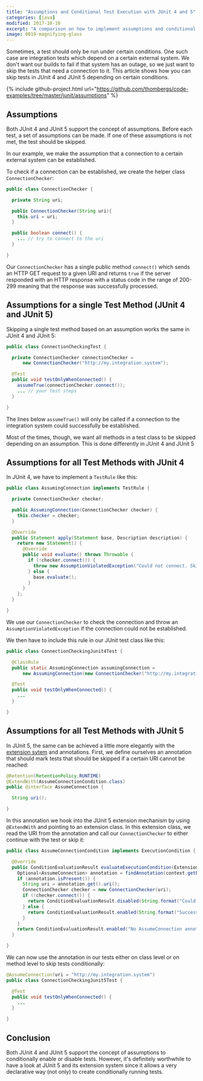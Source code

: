 ```yaml
---
title: "Assumptions and Conditional Test Execution with JUnit 4 and 5"
categories: [java]
modified: 2017-10-10
excerpt: "A comparison on how to implement assumptions and conditional test execution between JUnit 4 and 5."
image: 0019-magnifying-glass
---
```




Sometimes, a test should only be run under certain conditions. One such case
are integration tests which depend on a certain external system. We don't want
our builds to fail if that system has an outage, so we just want to skip 
the tests that need a connection to it. This article shows how
you can skip tests in JUnit 4 and JUnit 5 depending on certain conditions.

{% include github-project.html url="https://github.com/thombergs/code-examples/tree/master/junit/assumptions" %}

## Assumptions
Both JUnit 4 and JUnit 5 support the concept of assumptions. Before each test,
a set of assumptions can be made. If one of these assumptions is not met,
the test should be skipped.  

In our example, we make the assumption that a connection to a certain external
system can be established.

To check if a connection can be established, we create the helper class
`ConnectionChecker`:

```java
public class ConnectionChecker {

  private String uri;

  public ConnectionChecker(String uri){
    this.uri = uri;
  }

  public boolean connect() {
    ... // try to connect to the uri 
  }

}
```

Our `ConnectionChecker` has a single public method `connect()` which
sends an HTTP GET request to a given URI and returns `true` if the server responded
with an HTTP response with a status code in the range of 200-299 meaning that
the response was successfully processed. 
 
## Assumptions for a single Test Method (JUnit 4 and JUnit 5)

Skipping a single test method based on an assumption works the same in JUnit 4
and JUnit 5:

```java
public class ConnectionCheckingTest {

  private ConnectionChecker connectionChecker = 
      new ConnectionChecker("http://my.integration.system");

  @Test
  public void testOnlyWhenConnected() {
    assumeTrue(connectionChecker.connect());
    ... // your test steps
  }

}
``` 

The lines below `assumeTrue()` will only be called if a connection to the integration
system could successfully be established.

Most of the times, though, we want all methods in a test class to be skipped
depending on an assumption. This is done differently in JUnit 4 and JUnit 5

## Assumptions for all Test Methods with JUnit 4

In JUnit 4, we have to implement a `TestRule` like this:

```java
public class AssumingConnection implements TestRule {

  private ConnectionChecker checker;

  public AssumingConnection(ConnectionChecker checker) {
    this.checker = checker;
  }

  @Override
  public Statement apply(Statement base, Description description) {
    return new Statement() {
      @Override
      public void evaluate() throws Throwable {
        if (!checker.connect()) {
          throw new AssumptionViolatedException("Could not connect. Skipping test!");
        } else {
          base.evaluate();
        }
      }
    };
  }

}
```
We use our `ConnectionChecker` to check the connection and throw an 
`AssumptionViolatedException` if the connection could not be established.

We then have to include this rule in our JUnit test class like this:

```java
public class ConnectionCheckingJunit4Test {

  @ClassRule
  public static AssumingConnection assumingConnection = 
      new AssumingConnection(new ConnectionChecker("http://my.integration.system"));

  @Test
  public void testOnlyWhenConnected() {
    ...
  }

}
```

## Assumptions for all Test Methods with JUnit 5

In JUnit 5, the same can be achieved a little more elegantly with the [extension sytem](http://junit.org/junit5/docs/current/user-guide/#extensions-registration)
and annotations. First, we define ourselves an annotation that should mark tests
that should be skipped if a certain URI cannot be reached:

```java
@Retention(RetentionPolicy.RUNTIME)
@ExtendWith(AssumeConnectionCondition.class)
public @interface AssumeConnection {

  String uri();

}
```

In this annotation we hook into the JUnit 5 extension mechanism by using `@ExtendWith`
and pointing to an extension class. In this extension class, we read the
URI from the annotation and call our `ConnectionChecker` to either continue
with the test or skip it:

```java
public class AssumeConnectionCondition implements ExecutionCondition {

  @Override
  public ConditionEvaluationResult evaluateExecutionCondition(ExtensionContext context) {
    Optional<AssumeConnection> annotation = findAnnotation(context.getElement(), AssumeConnection.class);
    if (annotation.isPresent()) {
      String uri = annotation.get().uri();
      ConnectionChecker checker = new ConnectionChecker(uri);
      if (!checker.connect()) {
        return ConditionEvaluationResult.disabled(String.format("Could not connect to '%s'. Skipping test!", uri));
      } else {
        return ConditionEvaluationResult.enabled(String.format("Successfully connected to '%s'. Continuing test!", uri));
      }
    }
    return ConditionEvaluationResult.enabled("No AssumeConnection annotation found. Continuing test.");
  }

}
```

We can now use the annotation in our tests either on class level or on method
level to skip tests conditionally:

```java
@AssumeConnection(uri = "http://my.integration.system")
public class ConnectionCheckingJunit5Test {

  @Test
  public void testOnlyWhenConnected() {
    ...
  }

}
```

## Conclusion
Both JUnit 4 and JUnit 5 support the concept of assumptions to conditionally 
enable or disable tests. However, it's definitely worthwhile to have a look at JUnit 5 and its
extension system since it allows a very declarative way (not only) to create
conditionally running tests. 



